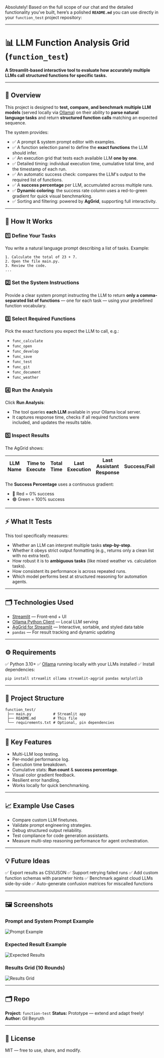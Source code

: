 Absolutely! Based on the full scope of our chat and the detailed functionality you’ve built, here’s a polished **`README.md`** you can use directly in your `function_test` project repository:

---

# 📊 LLM Function Analysis Grid (`function_test`)

**A Streamlit-based interactive tool to evaluate how accurately multiple LLMs call structured functions for specific tasks.**

---

## 🚀 Overview

This project is designed to **test, compare, and benchmark multiple LLM models** (served locally via [Ollama](https://ollama.com/)) on their ability to **parse natural language tasks** and return **structured function calls** matching an expected sequence.

The system provides:

* ✅ A prompt & system prompt editor with examples.
* ✅ A function selection panel to define the **exact functions** the LLM should infer.
* ✅ An execution grid that tests each available LLM **one by one**.
* ✅ Detailed timing: individual execution time, cumulative total time, and the timestamp of each run.
* ✅ An automatic success check: compares the LLM's output to the required list of functions.
* ✅ A **success percentage** per LLM, accumulated across multiple runs.
* ✅ **Dynamic coloring**: the success rate column uses a red-to-green gradient for quick visual benchmarking.
* ✅ Sorting and filtering: powered by **AgGrid**, supporting full interactivity.

---

## 🧩 How It Works

### 1️⃣ **Define Your Tasks**

You write a natural language prompt describing a list of tasks. Example:

```plaintext
1. Calculate the total of 23 + 7.
2. Open the file main.py.
3. Review the code.
...
```

### 2️⃣ **Set the System Instructions**

Provide a clear system prompt instructing the LLM to return **only a comma-separated list of functions** — one for each task — using your predefined function vocabulary.

### 3️⃣ **Select Required Functions**

Pick the exact functions you expect the LLM to call, e.g.:

* `func_calculate`
* `func_open`
* `func_develop`
* `func_save`
* `func_test`
* `func_git`
* `func_document`
* `func_weather`

### 4️⃣ **Run the Analysis**

Click **Run Analysis**:

* The tool queries **each LLM** available in your Ollama local server.
* It captures response time, checks if all required functions were included, and updates the results table.

### 5️⃣ **Inspect Results**

The AgGrid shows:

| LLM Name | Time to Execute | Total Time | Last Execution | Last Assistant Response | Success/Fail | Run Count | Success Percentage |
| -------- | --------------- | ---------- | -------------- | ----------------------- | ------------ | --------- | ------------------ |

The **Success Percentage** uses a continuous gradient:

* 🔴 Red = 0% success
* 🟢 Green = 100% success

---

## ⚡️ What It Tests

This tool specifically measures:

* Whether an LLM can interpret multiple tasks **step-by-step**.
* Whether it obeys strict output formatting (e.g., returns only a clean list with no extra text).
* How robust it is to **ambiguous tasks** (like mixed weather vs. calculation tasks).
* How consistent its performance is across repeated runs.
* Which model performs best at structured reasoning for automation agents.

---

## 🗂️ Technologies Used

* [Streamlit](https://streamlit.io) — Front-end + UI
* [Ollama Python Client](https://ollama.com) — Local LLM serving
* [AgGrid for Streamlit](https://pypi.org/project/streamlit-aggrid/) — Interactive, sortable, and styled data table
* `pandas` — For result tracking and dynamic updating

---

## ⚙️ Requirements

✅ Python 3.10+
✅ [Ollama](https://ollama.com) running locally with your LLMs installed
✅ Install dependencies:

```bash
pip install streamlit ollama streamlit-aggrid pandas matplotlib
```

---

## 📌 Project Structure

```
function_test/
 ├── main.py          # Streamlit app
 ├── README.md        # This file
 └── requirements.txt # Optional, pin dependencies
```

---

## 🔑 Key Features

* Multi-LLM loop testing.
* Per-model performance log.
* Execution time breakdown.
* Cumulative stats: **Run count** & **success percentage**.
* Visual color gradient feedback.
* Resilient error handling.
* Works locally for quick benchmarking.

---

## 📈 Example Use Cases

* Compare custom LLM finetunes.
* Validate prompt engineering strategies.
* Debug structured output reliability.
* Test compliance for code generation assistants.
* Measure multi-step reasoning performance for agent orchestration.

---

## 💡 Future Ideas

✅ Export results as CSV/JSON
✅ Support retrying failed runs
✅ Add custom function schemas with parameter hints
✅ Benchmark against cloud LLMs side-by-side
✅ Auto-generate confusion matrices for miscalled functions

---

## 🖼️ Screenshots

### Prompt and System Prompt Example

![Prompt Example](https://github.com/firstpixel/function-test/images/prompts.png)

### Expected Result Example

![Expected Results](https://github.com/firstpixel/function-test/images/expected_results.png)

### Results Grid (10 Rounds)

![Results Grid](https://github.com/firstpixel/function-test/images/results.png)

---

## 🗂️ Repo

**Project:** `function-test`
**Status:** Prototype — extend and adapt freely!
**Author:** Gil Beyruth

---

## 📜 License

MIT — free to use, share, and modify.

